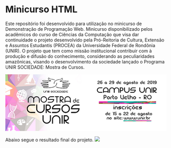 # Minicurso HTML

Este repositório foi desenvolvido para utilização no minicurso de Demonstração de Programação Web. Minicurso disponibilizado pelos acadêmicos do curso de Ciências da Computação que visa dar continuidade o projeto desenvolvido pela Pró-Reitoria de Cultura, Extensão e Assuntos Estudantis (PROCEA) da Universidade Federal de Rondônia (UNIR). O projeto que tem como missão institucional contribuir com à produção e difusão do conhecimento, considerando as peculiaridades amazônicas, visando o desenvolvimento da sociedade lançado o Programa UNIR SOCIEDADE: Mostra de Cursos.

![](gif/banner_procea.jpg)

 


Abaixo segue o resultado final do projeto.
![](gif/site.gif)
